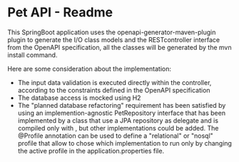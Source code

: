 # Pet API - Readme

This SpringBoot application uses the openapi-generator-maven-plugin plugin to generate the I/O class models and the RESTcontroller interface from the OpenAPI specification, all the classes will be generated by the mvn install command.

Here are some consideration about the implementation:

- The input data validation is executed directly within the controller, according to the constraints defined in the OpenAPI specification
- The database access is mocked using H2
- The "planned database refactoring" requirement has been satisfied by using an implemention-agnostic PetRepository interface that has been implemented by a class that use a JPA repository as delegate and is compiled only with , but other implementations could be added. The @Profile annotation can be used to define a "relational" or "nosql" profile that allow to chose which implementation to run only by changing the active profile in the application.properties file.
